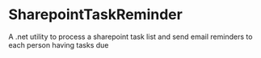 SharepointTaskReminder
======================

A .net utility to process a sharepoint task list and send email reminders to each person having tasks due 
